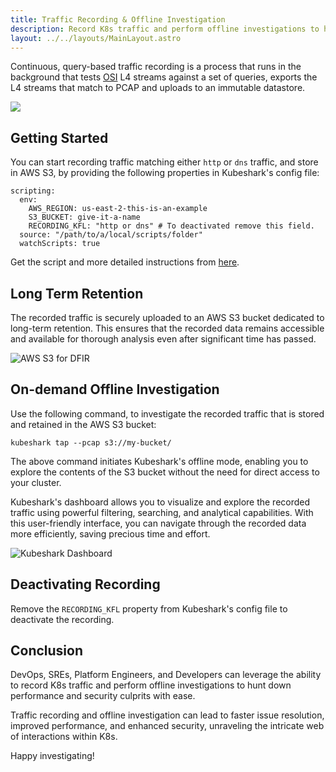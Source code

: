```yaml
---
title: Traffic Recording & Offline Investigation
description: Record K8s traffic and perform offline investigations to hunt down performance and security culprits with ease
layout: ../../layouts/MainLayout.astro
---
```

Continuous, query-based traffic recording is a process that runs in the background that tests [OSI](https://en.wikipedia.org/wiki/OSI_model) L4 streams against a set of queries, exports the L4 streams that match to PCAP and uploads to an immutable datastore.

![](/kfl-pcap-s3-3.png)

## Getting Started

You can start recording traffic matching either `http` or `dns` traffic, and store in AWS S3, by providing the following properties in Kubeshark's config file:

```shell
scripting:
  env:
    AWS_REGION: us-east-2-this-is-an-example
    S3_BUCKET: give-it-a-name
    RECORDING_KFL: "http or dns" # To deactivated remove this field.
  source: "/path/to/a/local/scripts/folder"
  watchScripts: true
```
Get the script and more detailed instructions from [here](https://github.com/kubeshark/scripts/tree/master/dfir).

## Long Term Retention

The recorded traffic is securely uploaded to an AWS S3 bucket dedicated to long-term retention. This ensures that the recorded data remains accessible and available for thorough analysis even after significant time has passed.

![AWS S3 for DFIR ](/dfir-s3.png)

## On-demand Offline Investigation

Use the following command, to investigate the recorded traffic that is stored and retained in the AWS S3 bucket:

```shell
kubeshark tap --pcap s3://my-bucket/
```

The above command initiates Kubeshark's offline mode, enabling you to explore the contents of the S3 bucket without the need for direct access to your cluster. 

Kubeshark's dashboard allows you to visualize and explore the recorded traffic using powerful filtering, searching, and analytical capabilities. With this user-friendly interface, you can navigate through the recorded data more efficiently, saving precious time and effort.

![Kubeshark Dashboard](/ks-dashboard.png)

## Deactivating Recording

Remove the `RECORDING_KFL` property from Kubeshark's config file to deactivate the recording.

## Conclusion

DevOps, SREs, Platform Engineers, and Developers can leverage the ability to record K8s traffic and perform offline investigations to hunt down performance and security culprits with ease. 

Traffic recording and offline investigation can lead to faster issue resolution, improved performance, and enhanced security, unraveling the intricate web of interactions within K8s.

Happy investigating!